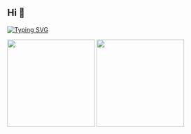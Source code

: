## Hi 👋
<a href="https://git.io/typing-svg"><img src="https://readme-typing-svg.demolab.com?font=Fira+Code&pause=1000&random=false&width=700&lines=A+true+master+always+carries+the+heart+of+an+apprentice" alt="Typing SVG" /></a>

<div>
  <img height=200 align="center" src="https://github-readme-stats.vercel.app/api?username=cupcupw" />
  <img height=200 align="center" src="https://github-readme-stats.vercel.app/api/top-langs/?username=cupcupw&layout=compact" />
</div>
